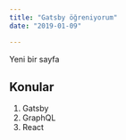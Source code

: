 ```yaml
---
title: "Gatsby öğreniyorum"
date: "2019-01-09"

---
```


Yeni bir sayfa

## Konular

1. Gatsby
2. GraphQL
3. React